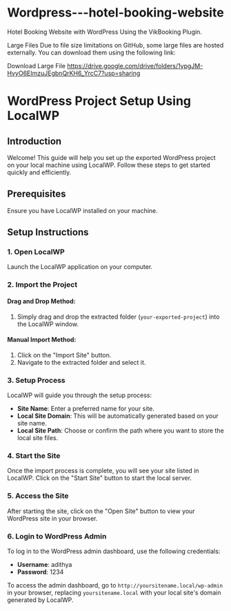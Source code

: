 # Wordpress---hotel-booking-website
 Hotel Booking Website with WordPress Using the VikBooking Plugin. 

Large Files
Due to file size limitations on GitHub, some large files are hosted externally. You can download them using the following link:

Download Large File
https://drive.google.com/drive/folders/1ypgJM-HvyO6EImzuJEgbnQrKH6_YrcC7?usp=sharing

# WordPress Project Setup Using LocalWP

## Introduction
Welcome! This guide will help you set up the exported WordPress project on your local machine using LocalWP. Follow these steps to get started quickly and efficiently.

## Prerequisites
Ensure you have LocalWP installed on your machine.

## Setup Instructions

### 1. Open LocalWP
Launch the LocalWP application on your computer.

### 2. Import the Project

#### Drag and Drop Method:
1. Simply drag and drop the extracted folder (`your-exported-project`) into the LocalWP window.

#### Manual Import Method:
1. Click on the "Import Site" button.
2. Navigate to the extracted folder and select it.

### 3. Setup Process
LocalWP will guide you through the setup process:
- **Site Name**: Enter a preferred name for your site.
- **Local Site Domain**: This will be automatically generated based on your site name.
- **Local Site Path**: Choose or confirm the path where you want to store the local site files.

### 4. Start the Site
Once the import process is complete, you will see your site listed in LocalWP. Click on the "Start Site" button to start the local server.

### 5. Access the Site
After starting the site, click on the "Open Site" button to view your WordPress site in your browser.

### 6. Login to WordPress Admin
To log in to the WordPress admin dashboard, use the following credentials:
- **Username**: adithya
- **Password**: 1234

To access the admin dashboard, go to `http://yoursitename.local/wp-admin` in your browser, replacing `yoursitename.local` with your local site's domain generated by LocalWP.
